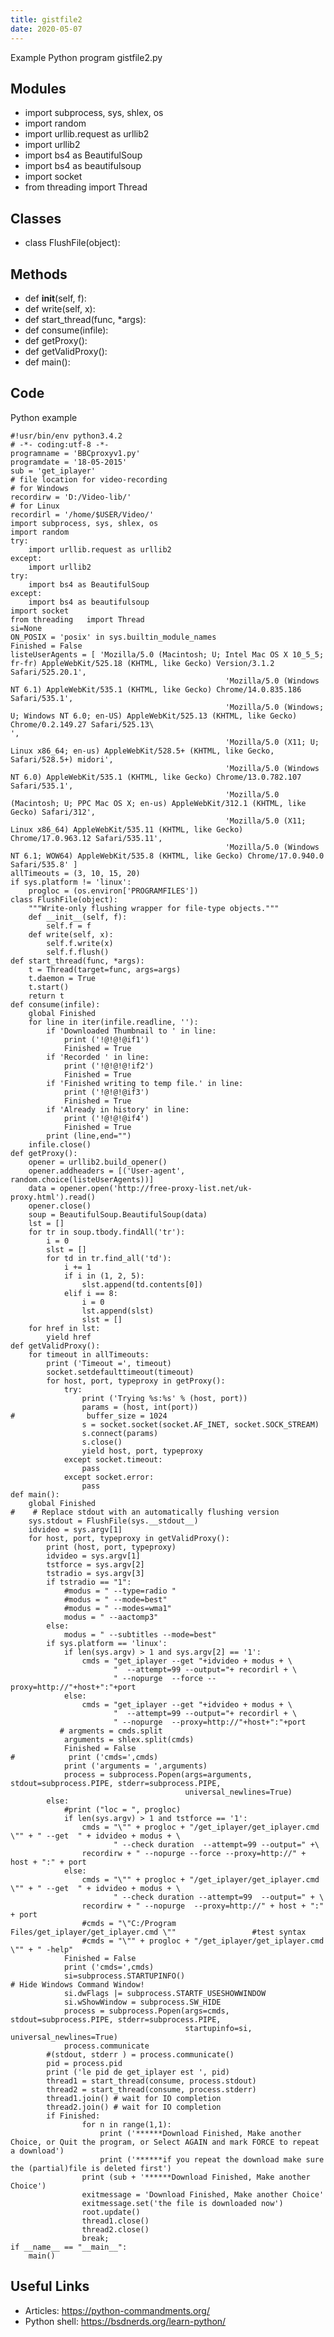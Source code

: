 ```yaml
---
title: gistfile2
date: 2020-05-07
---
```

Example Python program gistfile2.py

## Modules

* import subprocess, sys, shlex, os
* import random
* import urllib.request as urllib2
* import urllib2
* import bs4 as BeautifulSoup
* import bs4 as beautifulsoup
* import socket
* from threading   import Thread

## Classes

* class FlushFile(object):

## Methods

* def __init__(self, f):   
* def write(self, x):
* def start_thread(func, *args):
* def consume(infile):
* def getProxy():
* def getValidProxy():
* def main():

## Code

Python example

    #!usr/bin/env python3.4.2
    # -*- coding:utf-8 -*-
    programname = 'BBCproxyv1.py'
    programdate = '18-05-2015'
    sub = 'get_iplayer'
    # file location for video-recording
    # for Windows
    recordirw = 'D:/Video-lib/'
    # for Linux
    recordirl = '/home/$USER/Video/'
    import subprocess, sys, shlex, os
    import random
    try:
        import urllib.request as urllib2
    except:
        import urllib2
    try:
        import bs4 as BeautifulSoup
    except:
        import bs4 as beautifulsoup
    import socket
    from threading   import Thread
    si=None
    ON_POSIX = 'posix' in sys.builtin_module_names
    Finished = False
    listeUserAgents = [ 'Mozilla/5.0 (Macintosh; U; Intel Mac OS X 10_5_5; fr-fr) AppleWebKit/525.18 (KHTML, like Gecko) Version/3.1.2 Safari/525.20.1',
                                                    'Mozilla/5.0 (Windows NT 6.1) AppleWebKit/535.1 (KHTML, like Gecko) Chrome/14.0.835.186 Safari/535.1',
                                                    'Mozilla/5.0 (Windows; U; Windows NT 6.0; en-US) AppleWebKit/525.13 (KHTML, like Gecko) Chrome/0.2.149.27 Safari/525.13\
    ',
                                                    'Mozilla/5.0 (X11; U; Linux x86_64; en-us) AppleWebKit/528.5+ (KHTML, like Gecko, Safari/528.5+) midori',
                                                    'Mozilla/5.0 (Windows NT 6.0) AppleWebKit/535.1 (KHTML, like Gecko) Chrome/13.0.782.107 Safari/535.1',
                                                    'Mozilla/5.0 (Macintosh; U; PPC Mac OS X; en-us) AppleWebKit/312.1 (KHTML, like Gecko) Safari/312',
                                                    'Mozilla/5.0 (X11; Linux x86_64) AppleWebKit/535.11 (KHTML, like Gecko) Chrome/17.0.963.12 Safari/535.11',
                                                    'Mozilla/5.0 (Windows NT 6.1; WOW64) AppleWebKit/535.8 (KHTML, like Gecko) Chrome/17.0.940.0 Safari/535.8' ]
    allTimeouts = (3, 10, 15, 20)
    if sys.platform != 'linux':
        progloc = (os.environ['PROGRAMFILES'])
    class FlushFile(object):
        """Write-only flushing wrapper for file-type objects."""
        def __init__(self, f):       
            self.f = f
        def write(self, x):
            self.f.write(x)
            self.f.flush()
    def start_thread(func, *args):
        t = Thread(target=func, args=args)
        t.daemon = True
        t.start()
        return t
    def consume(infile):
        global Finished
        for line in iter(infile.readline, ''):
            if 'Downloaded Thumbnail to ' in line:
                print ('!@!@!@if1')
                Finished = True 
            if 'Recorded ' in line:
                print ('!@!@!@!if2')
                Finished = True
            if 'Finished writing to temp file.' in line:
                print ('!@!@!@if3')    
                Finished = True
            if 'Already in history' in line:
                print ('!@!@!@if4')
                Finished = True   
            print (line,end="")
        infile.close()
    def getProxy():
        opener = urllib2.build_opener()
        opener.addheaders = [('User-agent', random.choice(listeUserAgents))]
        data = opener.open('http://free-proxy-list.net/uk-proxy.html').read()
        opener.close()
        soup = BeautifulSoup.BeautifulSoup(data)
        lst = []
        for tr in soup.tbody.findAll('tr'):
            i = 0
            slst = []
            for td in tr.find_all('td'):
                i += 1
                if i in (1, 2, 5):
                    slst.append(td.contents[0])
                elif i == 8:
                    i = 0
                    lst.append(slst)
                    slst = []
        for href in lst:
            yield href
    def getValidProxy():
        for timeout in allTimeouts:
            print ('Timeout =', timeout)
            socket.setdefaulttimeout(timeout)
            for host, port, typeproxy in getProxy():
                try:
                    print ('Trying %s:%s' % (host, port))
                    params = (host, int(port))
    #                buffer_size = 1024
                    s = socket.socket(socket.AF_INET, socket.SOCK_STREAM)
                    s.connect(params)
                    s.close()
                    yield host, port, typeproxy
                except socket.timeout:
                    pass
                except socket.error:
                    pass
    def main():
        global Finished
    #    # Replace stdout with an automatically flushing version
        sys.stdout = FlushFile(sys.__stdout__)
        idvideo = sys.argv[1]
        for host, port, typeproxy in getValidProxy():
            print (host, port, typeproxy)
            idvideo = sys.argv[1]
            tstforce = sys.argv[2]
            tstradio = sys.argv[3]
            if tstradio == "1":
                #modus = " --type=radio "
                #modus = " --mode=best"
                #modus = " --modes=wma1"
                modus = " --aactomp3"
            else:
                modus = " --subtitles --mode=best"
            if sys.platform == 'linux':
                if len(sys.argv) > 1 and sys.argv[2] == '1':
                    cmds = "get_iplayer --get "+idvideo + modus + \
                           "  --attempt=99 --output="+ recordirl + \
                           " --nopurge  --force --proxy=http://"+host+":"+port
                else:
                    cmds = "get_iplayer --get "+idvideo + modus + \
                           "  --attempt=99 --output="+ recordirl + \
                           " --nopurge  --proxy=http://"+host+":"+port
               # argments = cmds.split
                arguments = shlex.split(cmds)
                Finished = False
    #            print ('cmds=',cmds)
                print ('arguments = ',arguments)                                                         
                process = subprocess.Popen(args=arguments, stdout=subprocess.PIPE, stderr=subprocess.PIPE,
                                           universal_newlines=True)
            else:
                #print ("loc = ", progloc)
                if len(sys.argv) > 1 and tstforce == '1':
                    cmds = "\"" + progloc + "/get_iplayer/get_iplayer.cmd \"" + " --get  " + idvideo + modus + \
                           " --check duration  --attempt=99 --output=" +\
                    recordirw + " --nopurge --force --proxy=http://" + host + ":" + port
                else:
                    cmds = "\"" + progloc + "/get_iplayer/get_iplayer.cmd \"" + " --get  " + idvideo + modus + \
                           " --check duration --attempt=99  --output=" + \
                    recordirw + " --nopurge  --proxy=http://" + host + ":" + port
                    #cmds = "\"C:/Program Files/get_iplayer/get_iplayer.cmd \""                 #test syntax
                    #cmds = "\"" + progloc + "/get_iplayer/get_iplayer.cmd \"" + " -help"
                Finished = False
                print ('cmds=',cmds)
                si=subprocess.STARTUPINFO()                                             # Hide Windows Command Window!
                si.dwFlags |= subprocess.STARTF_USESHOWWINDOW
                si.wShowWindow = subprocess.SW_HIDE
                process = subprocess.Popen(args=cmds, stdout=subprocess.PIPE, stderr=subprocess.PIPE,
                                           startupinfo=si, universal_newlines=True)
                process.communicate
            #(stdout, stderr ) = process.communicate()    
            pid = process.pid
            print ('le pid de get_iplayer est ', pid)
            thread1 = start_thread(consume, process.stdout)
            thread2 = start_thread(consume, process.stderr)
            thread1.join() # wait for IO completion
            thread2.join() # wait for IO completion
            if Finished:
                    for n in range(1,1):
                        print ('******Download Finished, Make another Choice, or Quit the program, or Select AGAIN and mark FORCE to repeat a download')
                        print ('******if you repeat the download make sure the (partial)file is deleted first')
                    print (sub + '******Download Finished, Make another Choice')
                    exitmessage = 'Download Finished, Make another Choice'
                    exitmessage.set('the file is downloaded now') 
                    root.update()
                    thread1.close()
                    thread2.close()
                    break;                                          
    if __name__ == "__main__":
        main()
    

## Useful Links

- Articles: https://python-commandments.org/
- Python shell: https://bsdnerds.org/learn-python/
